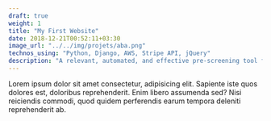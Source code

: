 ```yaml
---
draft: true
weight: 1
title: "My First Website"
date: 2018-12-21T00:52:11+03:30
image_url: "../../img/projets/aba.png"
technos_using: "Python, Django, AWS, Stripe API, jQuery"
description: "A relevant, automated, and effective pre-screening tool for hiring technical candidates. ApplyByAPI is built to be a scalable solution that greatly reduces human time and effort spent on the hiring process."
---
```


Lorem ipsum dolor sit amet consectetur, adipisicing elit. Sapiente iste quos dolores est, doloribus reprehenderit. Enim libero assumenda sed? Nisi reiciendis commodi, quod quidem perferendis earum tempora deleniti reprehenderit ab.